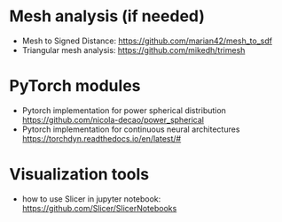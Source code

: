 
# Mesh analysis (if needed)
* Mesh to Signed Distance: https://github.com/marian42/mesh_to_sdf
* Triangular mesh analysis: https://github.com/mikedh/trimesh

# PyTorch modules

* Pytorch implementation for power spherical distribution https://github.com/nicola-decao/power_spherical
* Pytorch implementation for continuous neural architectures https://torchdyn.readthedocs.io/en/latest/#

# Visualization tools
* how to use Slicer in jupyter notebook: https://github.com/Slicer/SlicerNotebooks

